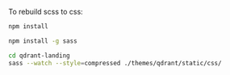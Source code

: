 To rebuild scss to css:

```bash
npm install
```

```bash
npm install -g sass
```

``` bash
cd qdrant-landing
sass --watch --style=compressed ./themes/qdrant/static/css/
```